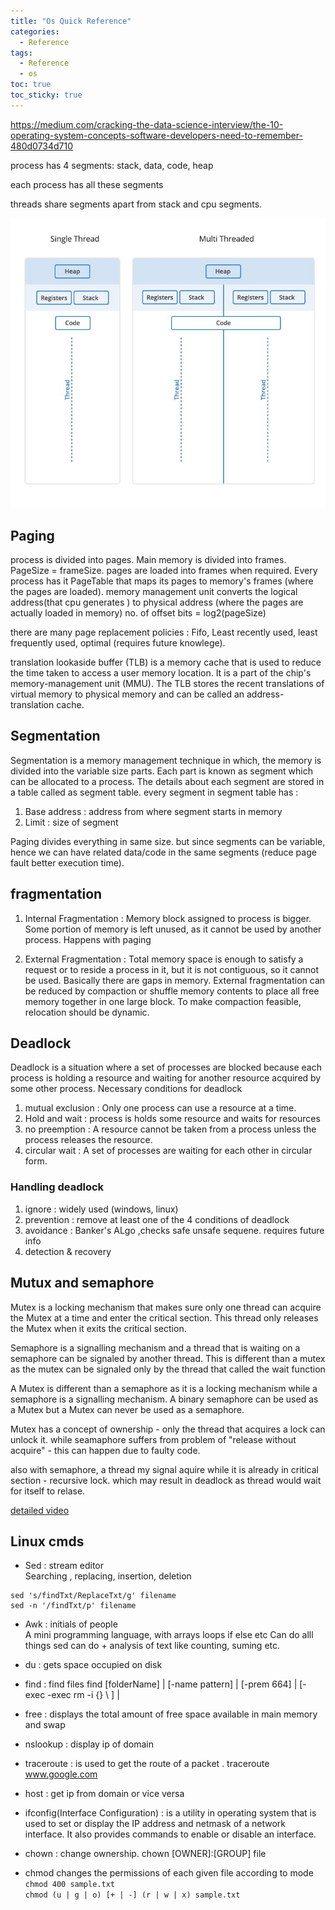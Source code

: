 ```yaml
---
title: "Os Quick Reference"
categories:
  - Reference
tags:
  - Reference
  - os
toc: true
toc_sticky: true
---
```




https://medium.com/cracking-the-data-science-interview/the-10-operating-system-concepts-software-developers-need-to-remember-480d0734d710


process has 4 segments: stack, data, code, heap

each process has all these segments

threads share segments apart from stack and cpu segments.

![threads](/assets/images/processVthreads.jpg)


## Paging
process is divided into pages. Main memory is divided into frames. PageSize = frameSize. pages are loaded into frames when required.
Every process has it PageTable that maps its pages to memory's frames (where the pages are loaded).
memory management unit converts the logical address(that cpu generates ) to physical address (where the pages are actually loaded in memory)
no. of offset bits = log2(pageSize)

there are many page replacement policies : Fifo, Least recently used, least frequently used, optimal (requires future knowlege).

translation lookaside buffer (TLB) is a memory cache that is used to reduce the time taken to access a user memory location. It is a part of the chip's memory-management unit (MMU). The TLB stores the recent translations of virtual memory to physical memory and can be called an address-translation cache.

## Segmentation
Segmentation is a memory management technique in which, the memory is divided into the variable size parts. Each part is known as segment which can be allocated to a process. The details about each segment are stored in a table called as segment table.
every segment in segment table has :
1. Base address : address from where segment starts in memory
2. Limit : size of segment


Paging divides everything in same size. but since segments can be variable, hence we can have related data/code in the same segments (reduce page fault better execution time).

## fragmentation 
1. Internal Fragmentation :
Memory block assigned to process is bigger. Some portion of memory is left unused, as it cannot be used by another process. Happens with paging

2. External Fragmentation :
Total memory space is enough to satisfy a request or to reside a process in it, but it is not contiguous, so it cannot be used. Basically there are gaps in memory.  External fragmentation can be reduced by compaction or shuffle memory contents to place all free memory together in one large block. To make compaction feasible, relocation should be dynamic.

## Deadlock 
Deadlock is a situation where a set of processes are blocked because each process is holding a resource and waiting for another resource acquired by some other process.
Necessary conditions for deadlock
1. mutual exclusion : Only one process can use a resource at a time.
2. Hold and wait : process is holds some resource and waits for resources
3. no preemption : A resource cannot be taken from a process unless the process releases the resource. 
4. circular wait : A set of processes are waiting for each other in circular form.

### Handling deadlock
1. ignore : widely used (windows, linux)
2. prevention : remove at least one of the 4 conditions of deadlock 
3. avoidance : Banker's ALgo ,checks safe unsafe sequene.  requires future info
4. detection & recovery 

## Mutux and semaphore
Mutex is a locking mechanism that makes sure only one thread can acquire the Mutex at a time and enter the critical section. This thread only releases the Mutex when it exits the critical section.

Semaphore is a signalling mechanism and a thread that is waiting on a semaphore can be signaled by another thread. This is different than a mutex as the mutex can be signaled only by the thread that called the wait function

A Mutex is different than a semaphore as it is a locking mechanism while a semaphore is a signalling mechanism. A binary semaphore can be used as a Mutex but a Mutex can never be used as a semaphore.

Mutex has a concept of ownership - only the thread that acquires a lock can unlock it.
while seamaphore suffers from problem of "release without acquire" - this can happen due to faulty code.

also with semaphore, a thread my signal aquire while it is already in critical section - recursive lock. which may result in deadlock as thread would wait for itself to relase. 

[detailed video](https://www.youtube.com/watch?v=TDzQixSl73M)

## Linux cmds

- Sed : stream editor <br>
Searching , replacing, insertion, deletion
```
sed 's/findTxt/ReplaceTxt/g' filename 
sed -n '/findTxt/p' filename
```

- Awk : initials of people <br>
A mini programming language, with arrays loops if else etc
Can do alll things sed can do + analysis of text like counting, suming etc.

- du : gets space occupied on disk

- find : find files 
find [folderName] | [-name pattern] | [-prem 664] | [-exec -exec rm -i {} \ ] |

- free :  displays the total amount of free space available in main memory and swap

- nslookup : display ip of domain

- traceroute : is used to get the route of a packet . traceroute www.google.com

- host : get ip from domain or vice versa

- ifconfig(Interface Configuration) : is a utility in operating system that is used to set or display the IP address and netmask of a network interface. It also provides commands to enable or disable an interface. 

- chown : change ownership. chown [OWNER]:[GROUP] file

- chmod changes the permissions of each given file according to mode
`chmod 400 sample.txt`<br>
`chmod (u | g | o) [+ | -] (r | w | x) sample.txt `



